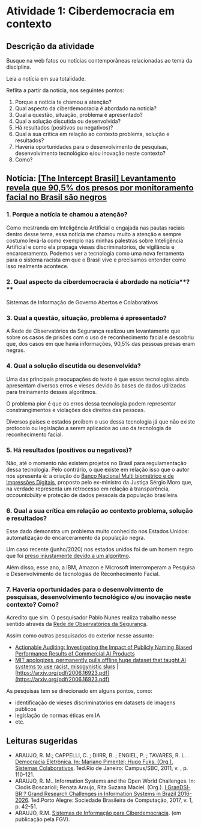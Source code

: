 # Atividade 1: Ciberdemocracia em contexto

## Descrição da atividade

Busque na web fatos ou notícias contemporâneas relacionadas ao tema da disciplina.

Leia a notícia em sua totalidade.

Reflita a partir da notícia, nos seguintes pontos:

1. Porque a notícia te chamou a atenção?
2. Qual aspecto da ciberdemocracia é abordado na notícia?
3. Qual a questão, situação, problema é apresentado?
4. Qual a solução discutida ou desenvolvida?
5. Há resultados \(positivos ou negativos\)?
6. Qual a sua crítica em relação ao contexto problema, solução e resultados?
7. Haveria oportunidades para o desenvolvimento de pesquisas, desenvolvimento tecnológico e/ou inovação neste contexto?
8. Como?

## Notícia: [\[The Intercept Brasil\] Levantamento revela que 90,5% dos presos por monitoramento facial no Brasil são negros](https://theintercept.com/2019/11/21/presos-monitoramento-facial-brasil-negros/)

### **1. Porque a notícia te chamou a atenção?**

Como mestranda em Inteligência Artificial e engajada nas pautas raciais dentro desse tema, essa notícia me chamou muito a atenção e sempre costumo levá-la como exemplo nas minhas palestras sobre Inteligência Artificial e como ela propaga vieses discriminatórios, de vigilância e encarceramento. Podemos ver a tecnologia como uma nova ferramenta para o sistema racista em que o Brasil vive e precisamos entender como isso realmente acontece.

### 2. Qual aspecto da ciberdemocracia é abordado na notícia**?**

Sistemas de Informação de Governo Abertos e Colaborativos

### 3. Qual a questão, situação, problema é apresentado?

A Rede de Observatórios da Segurança realizou um levantamento que sobre os casos de prisões com o uso de reconhecimento facial e descobriu que, dos casos em que havia informações, 90,5% das pessoas presas eram negras.

### 4. Qual a solução discutida ou desenvolvida?

Uma das principais preocupações do texto é que essas tecnologias ainda apresentam diversos erros e vieses devido às bases de dados utilizadas para treinamento desses algoritmos.

O problema pior é que os erros dessa tecnologia podem representar constrangimentos e violações dos direitos das pessoas.

Diversos países e estados proíbem o uso dessa tecnologia já que não existe protocolo ou legislação a serem aplicados ao uso da tecnologia de reconhecimento facial.

### 5. Há resultados \(positivos ou negativos\)?

Não, até o momento não existem projetos no Brasil para regulamentação dessa tecnologia. Pelo contrário, o que existe em relação isso que o autor nos apresenta é: a criação do [Banco Nacional Multi biométrico e de impressões Digitais](https://www.justica.gov.br/news/collective-nitf-content-1549284631.06/projeto-de-lei-anticrime.pdf), proposto pelo ex-ministro da Justiça Sérgio Moro que, na verdade representa um retrocesso em relação à transparência, _accountability_ e proteção de dados pessoais da população brasileira.

### 6. Qual a sua crítica em relação ao contexto problema, solução e resultados?

Esse dado demonstra um problema muito conhecido nos Estados Unidos: automatização do encarceramento da população negra.

Um caso recente \(junho/2020\) nos estados unidos foi de um homem negro que foi [preso injustamente devido a um algoritmo](https://www.nytimes.com/2020/06/24/technology/facial-recognition-arrest.html%20).

Além disso, esse ano, a IBM, Amazon e Microsoft interromperam a Pesquisa e Desenvolvimento de tecnologias de Reconhecimento Facial.

### 7. Haveria oportunidades para o desenvolvimento de pesquisas, desenvolvimento tecnológico e/ou inovação neste contexto? Como?

Acredito que sim. O pesquisador Pablo Nunes realiza trabalho nesse sentido através da [Rede de Observatórios da Segurança](http://observatorioseguranca.com.br/).

Assim como outras pesquisados do exterior nesse assunto:

* [Actionable Auditing: Investigating the Impact of Publicly Naming Biased Performance Results of Commercial AI Products](https://www.media.mit.edu/publications/actionable-auditing-investigating-the-impact-of-publicly-naming-biased-performance-results-of-commercial-ai-products/)
* [MIT apologizes, permanently pulls offline huge dataset that taught AI systems to use racist, misogynistic slurs](https://www.theregister.com/2020/07/01/mit_dataset_removed/) \| [https://arxiv.org/pdf/2006.16923.pdf](https://arxiv.org/pdf/2006.16923.pdf)

As pesquisas tem se direcionado em alguns pontos, como:

* identificação de vieses discriminatórios em datasets de imagens públicos
* legislação de normas éticas em IA
* etc.

## **Leituras sugeridas**

* ARAUJO, R. M.; CAPPELLI, C. ; DIIRR, B. ; ENGIEL, P. ; TAVARES, R. L. . [Democracia Eletrônica. In: Mariano Pimentel; Hugo Fuks. \(Org.\). Sistemas Colaborativos](https://sistemascolaborativos.uniriotec.br/). 1ed.Rio de Janeiro: Campus/SBC, 2011, v. , p. 110-121.
* ARAUJO, R. M.. Information Systems and the Open World Challenges. In: Clodis Boscarioli; Renata Araujo, Rita Suzana Maciel. \(Org.\). [I GranDSI-BR ? Grand Research Challenges in Information Systems in Brazil 2016-2026](https://sol.sbc.org.br/livros/index.php/sbc/catalog/book/28). 1ed.Porto Alegre: Sociedade Brasileira de Computação, 2017, v. 1, p. 42-51.
* ARAUJO, R.M. [Sistemas de Informação para Ciberdemocracia](https://edisciplinas.usp.br/pluginfile.php/5488543/course/section/6002971/ARAUJO_SistemasdeInforma%C3%A7%C3%A3oCiberdemocracia.pdf). \(em publicação pela FGV\).

